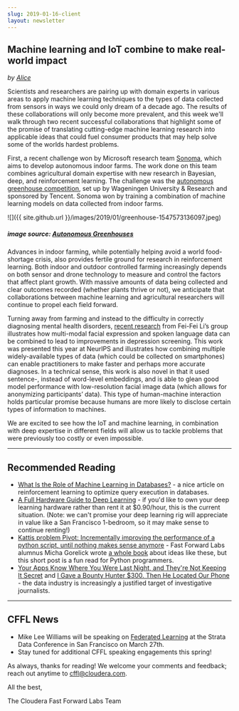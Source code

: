 ```yaml
---
slug: 2019-01-16-client
layout: newsletter
---
```


## Machine learning and IoT combine to make real-world impact
_by [Alice](https://twitter.com/AliceAlbrecht)_

Scientists and researchers are pairing up with domain experts in various areas to apply machine learning techniques to the types of data collected from sensors in ways we could only dream of a decade ago. The results of these collaborations will only become more prevalent, and this week we'll walk through two recent successful collaborations that highlight some of the promise of translating cutting-edge machine learning research into applicable ideas that could fuel consumer products that may help solve some of the worlds hardest problems.

First, a recent challenge won by Microsoft research team [Sonoma](https://www.microsoft.com/en-us/research/project/sonoma/), which aims to develop autonomous indoor farms. The work done on this team combines agricultural domain expertise with new research in Bayesian, deep, and reinforcement learning. The challenge was the [autonomous greenhouse competition](http://www.autonomousgreenhouses.com/), set up by Wageningen University & Research and sponsored by Tencent. Sonoma won by training a combination of machine learning models on data collected from indoor farms.

![]({{ site.github.url }}/images/2019/01/greenhouse-1547573136097.jpeg)
##### _image source: [Autonomous Greenhouses](http://www.autonomousgreenhouses.com/)_

Advances in indoor farming, while potentially helping avoid a world food-shortage crisis, also provides fertile ground for research in reinforcement learning. Both indoor and outdoor controlled farming increasingly depends on both sensor and drone technology to measure and control the factors that affect plant growth. With massive amounts of data being collected and clear outcomes recorded (whether plants thrive or not), we anticipate that collaborations between machine learning and agricultural researchers will continue to propel each field forward.

Turning away from farming and instead to the difficulty in correctly diagnosing mental health disorders, [recent research](https://arxiv.org/abs/1811.08592) from Fei-Fei Li’s group illustrates how multi-modal facial expression and spoken language data can be combined to lead to improvements in depression screening. This work was presented this year at NeurIPS and illustrates how combining multiple widely-available types of data (which could be collected on smartphones) can enable practitioners to make faster and perhaps more accurate diagnoses. In a technical sense, this work is also novel in that it used sentence-, instead of word-level embeddings, and is able to glean good model performance with low-resolution facial image data (which allows for anonymizing participants’ data). This type of human-machine interaction holds particular promise because humans are more likely to disclose certain types of information to machines. 

We are excited to see how the IoT and machine learning, in combination with deep expertise in different fields will allow us to tackle problems that were previously too costly or even impossible.

---

## Recommended Reading

* [What Is the Role of Machine Learning in Databases?](https://rise.cs.berkeley.edu/blog/what-is-the-role-of-machine-learning-in-databases/) - a nice article on reinforcement learning to optimize query execution in databases.
* [A Full Hardware Guide to Deep Learning](http://timdettmers.com/2018/12/16/deep-learning-hardware-guide/) - if you'd like to own your deep learning hardware rather than rent it at $0.90/hour, this is the current situation. (Note: we can't promise your deep learning rig will appreciate in value like a San Francisco 1-bedroom, so it may make sense to continue renting!)
* [Kattis problem Pivot: Incrementally improving the performance of a python script, until nothing makes sense anymore](http://mycode.doesnot.run/2018/04/11/pivot/) - Fast Forward Labs alumnus Micha Gorelick wrote [a whole book](http://shop.oreilly.com/product/0636920028963.do) about ideas like these, but this short post is a fun read for Python programmers.
* [Your Apps Know Where You Were Last Night, and They're Not Keeping It Secret](https://www.nytimes.com/interactive/2018/12/10/business/location-data-privacy-apps.html) and [I Gave a Bounty Hunter $300. Then He Located Our Phone](https://motherboard.vice.com/en_us/article/nepxbz/i-gave-a-bounty-hunter-300-dollars-located-phone-microbilt-zumigo-tmobile) - the data industry is increasingly a justified target of investigative journalists.

---

## CFFL News

* Mike Lee Williams will be speaking on [Federated Learning](https://conferences.oreilly.com/strata/strata-ca/public/schedule/detail/72661) at the Strata Data Conference in San Francisco on March 27th.
* Stay tuned for additional CFFL speaking engagements this spring!

As always, thanks for reading!  We welcome your comments and feedback; reach out anytime to [cffl@cloudera.com](mailto:cffl@cloudera.com).

All the best,

The Cloudera Fast Forward Labs Team